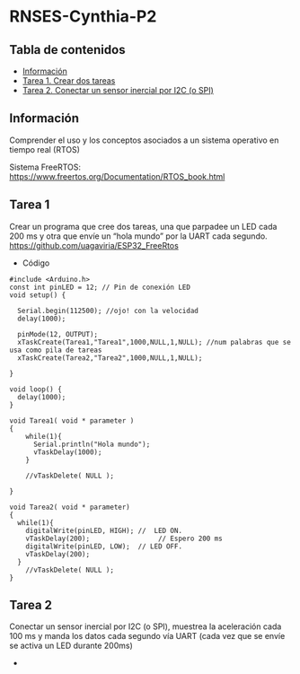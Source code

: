 # RNSES-Cynthia-P2
## Tabla de contenidos 
* [Información](#info)
* [Tarea 1. Crear dos tareas](#tarea1)
* [Tarea 2. Conectar un sensor inercial por I2C (o SPI)](#tarea2)

## Información
Comprender el uso y los conceptos asociados a un sistema operativo en tiempo real (RTOS)

Sistema FreeRTOS: https://www.freertos.org/Documentation/RTOS_book.html

## Tarea 1
Crear un programa que cree dos tareas, una que parpadee un LED cada 200 ms y otra que envíe un “hola mundo” por la UART cada segundo. https://github.com/uagaviria/ESP32_FreeRtos

* Código

```
#include <Arduino.h>
const int pinLED = 12; // Pin de conexión LED
void setup() {

  Serial.begin(112500); //ojo! con la velocidad
  delay(1000);
  
  pinMode(12, OUTPUT); 
  xTaskCreate(Tarea1,"Tarea1",1000,NULL,1,NULL); //num palabras que se usa como pila de tareas
  xTaskCreate(Tarea2,"Tarea2",1000,NULL,1,NULL);

}

void loop() {
  delay(1000);
}

void Tarea1( void * parameter )
{
    while(1){
      Serial.println("Hola mundo");
      vTaskDelay(1000);
    }
    
    //vTaskDelete( NULL );

}

void Tarea2( void * parameter)
{
  while(1){
    digitalWrite(pinLED, HIGH); //  LED ON.
    vTaskDelay(200);                 // Espero 200 ms
    digitalWrite(pinLED, LOW);  // LED OFF.
    vTaskDelay(200);  
  }
    //vTaskDelete( NULL );
}

```

## Tarea 2 
Conectar un sensor inercial por I2C (o SPI), muestrea la aceleración cada 100 ms y manda los datos cada segundo vía UART (cada vez que se envíe se activa un LED durante 200ms)

*
